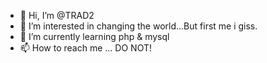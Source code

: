 - 👋 Hi, I’m @TRAD2
- 👀 I’m interested in changing the world...But first me i giss.
- 🌱 I’m currently learning php & mysql
- 📫 How to reach me ... DO NOT!

<!---
TRAD2/TRAD2 is a ✨ special ✨ repository because its `README.md` (this file) appears on your GitHub profile.
You can click the Preview link to take a look at your changes.
--->
